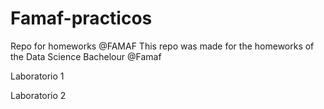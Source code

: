 # Famaf-practicos
Repo for homeworks @FAMAF
This repo was made for the homeworks of the Data Science Bachelour @Famaf

Laboratorio 1


Laboratorio 2
